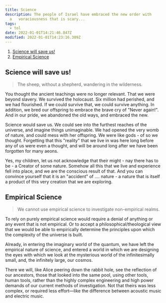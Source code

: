 ```yaml
---
title: Science
description: The people of Israel have embraced the new order with
  a   voraciousness that is scary...
tags:
  - tol
date: 2022-01-01T14:21:46.847Z
modified: 2022-01-01T14:23:16.309Z
---
```


1. [Science will save us!](#science-will-save-us)
2. [Empirical Science](#empirical-science)

## Science will save us!

> The sheep, without a shepherd, wandering in the wilderness.

You thought the ancient teachings were no longer relevant. That we were beyond slavery. We survived the holocaust. Six million had perished, and we had flourished. If we could survive that, we could survive anything. In addition, we bred our offspring to embrace the brave cry of "Never again!". And in our pride, we abandoned the old ways, and embraced the new.

Science would save us. We could see into the furthest reaches of the universe, and imagine things unimaginable. We had opened the very womb of nature, and could mess with her offspring. We were like gods - of so we thought. Forgetting that this "reality" that we live in was here long before any of us were even a thought, and will be around long after we have been forgotten for many aeons.

Yes, my children, let us not acknowledge that their might - nay there has to be - a Creator of some nature. Somehow all this that we live and experience fell into place, and we are the conscious result of that. And you can convince yourself that it is an "accident" of .... nature - a nature that is itself a product of this very creation that we are exploring.

## Empirical Science

> We cannot use empirical science to investigate non-empirical realms.

To rely on purely empirical science would require a denial of anything or any event that is not empirical. Or to accept a philosophical/theological view that we would be able to empirically determine the principles upon which the complexity of the universe is built.

Already, in entering the imaginary world of the quantum, we have left the empirical nature of science, and entered a world in which we are designing the eyes with which we look at the mysterious world of the infinitesimally small, and, the infinitely large, our cosmos.

There we will, like Alice peering down the rabbit hole, see the reflection of our ancestors, those that looked into the same pool, using other tools, human tools, rather than the highly complex engineering and high power demands of our current methods of investigation. Not that theirs was less complex, or required less effort&mdash;like the difference between acoustic music and electric music.

